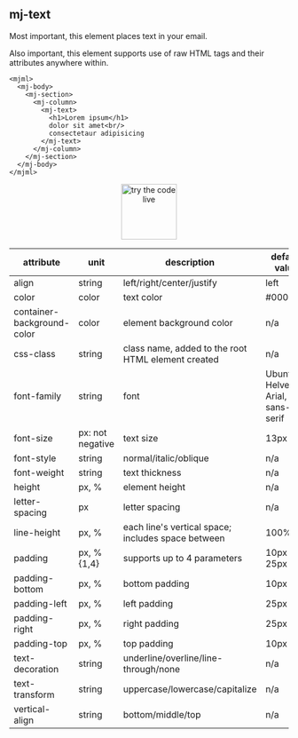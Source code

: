 ## mj-text

Most important, this element places text in your email.

Also important, this element supports use of raw HTML tags
  and their attributes anywhere within.

```
<mjml>
  <mj-body>
    <mj-section>
      <mj-column>
        <mj-text>
          <h1>Lorem ipsum</h1>
          dolor sit amet<br/>
          consectetaur adipisicing
        </mj-text>
      </mj-column>
    </mj-section>
  </mj-body>
</mjml>
```

<p align="center">
  <a href="https://mjml.io/try-it-live/elements/text">
    <img width="100px" src="https://mjml.io/assets/img/svg/TRYITLIVE.svg"
         alt="try the code live" />
  </a>
</p> 

 attribute                 | unit             | description                                     | default value
---------------------------|------------------|-------------------------------------------------|--------------
align                      | string           | left/right/center/justify                       | left
color                      | color            | text color                                      | #000000
container-background-color | color            | element background color                        | n/a
css-class                  | string        | class name, added to the root HTML element created | n/a
font-family                | string           | font                                            | Ubuntu, Helvetica, Arial, sans-serif
font-size                  | px: not negative | text size                                       | 13px
font-style                 | string           | normal/italic/oblique                           | n/a
font-weight                | string           | text thickness                                  | n/a
height                     | px, %            | element height                                  | n/a
letter-spacing             | px               | letter spacing                                  | n/a
line-height                | px, %         | each line's vertical space; includes space between | 100%
padding                    | px, % {1,4}      | supports up to 4 parameters                     | 10px 25px
padding-bottom             | px, %            | bottom padding                                  | 10px
padding-left               | px, %            | left padding                                    | 25px
padding-right              | px, %            | right padding                                   | 25px
padding-top                | px, %            | top padding                                     | 10px
text-decoration            | string           | underline/overline/line-through/none            | n/a
text-transform             | string           | uppercase/lowercase/capitalize                  | n/a
vertical-align             | string           | bottom/middle/top                               | n/a
